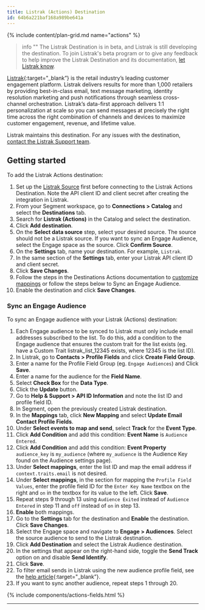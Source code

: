 ```yaml
---
title: Listrak (Actions) Destination
id: 64b6a221baf168a989be641a
---
```


{% include content/plan-grid.md name="actions" %}

> info ""
> The Listrak Destination is in beta, and Listrak is still developing the destination. To join Listrak's beta program or to give any feedback to help improve the Listrak Destination and its documentation, [let Listrak know](mailto:support@listrak.com).

[Listrak](https://www.listrak.com/?utm_source=segmentio&utm_medium=docs&utm_campaign=partners){:target="_blank”} is the retail industry’s leading customer engagement platform. Listrak delivers results for more than 1,000 retailers by providing best-in-class email, text message marketing, identity resolution marketing and push notifications through seamless cross-channel orchestration. Listrak’s data-first approach delivers 1:1 personalization at scale so you can send messages at precisely the right time across the right combination of channels and devices to maximize customer engagement, revenue, and lifetime value.

Listrak maintains this destination. For any issues with the destination, [contact the Listrak Support team](mailto:support@listrak.com).

## Getting started

To add the Listrak Actions destination: 

1. Set up the [Listrak Source](/docs/connections/sources/catalog/cloud-apps/listrak/) first before connecting to the Listrak Actions Destination. Note the API client ID and client secret after creating the integration in Listrak.
2. From your Segment workspace, go to **Connections > Catalog** and select the **Destinations** tab.
3. Search for **Listrak (Actions)** in the Catalog and select the destination.
4. Click **Add destination**.
5. On the **Select data source** step, select your desired source. The source should not be a Listrak source. If you want to sync an Engage Audience, select the Engage space as the source. Click **Confirm Source**.
6. On the **Settings** tab, name your destination. For example, `Listrak`.
7. In the same section of the **Settings** tab, enter your Listrak API client ID and client secret.
8. Click **Save Changes**.
9. Follow the steps in the Destinations Actions documentation to [customize mappings](/docs/connections/destinations/actions/#customize-mappings) or follow the steps below to Sync an Engage Audience.
10. Enable the destination and click **Save Changes**.

### Sync an Engage Audience

To sync an Engage audience with your Listrak (Actions) destination:

1. Each Engage audience to be synced to Listrak must only include email addresses subscribed to the list. To do this, add a condition to the Engage audience that ensures the custom trait for the list exists (eg. have a Custom Trait listrak_list_12345 exists, where 12345 is the list ID).
2. In Listrak, go to **Contacts > Profile Fields** and click **Create Field Group**. 
3. Enter a name for the Profile Field Group (eg. `Engage Audiences`) and Click **Save**.
4. Enter a name for the audience for the **Field Name**.
5. Select **Check Box** for the **Data Type**.
6. Click the **Update** button.
7. Go to **Help & Support > API ID Information** and note the list ID and profile field ID.
8. In Segment, open the previously created Listrak destination.
9. In the **Mappings** tab, click **New Mapping** and select **Update Email Contact Profile Fields**.
10. Under **Select events to map and send**, select **Track** for the **Event Type**.  
11. Click **Add Condition** and add this condition: **Event Name** is `Audience Entered`.
12. Click **Add Condition** and add this condition: **Event Property** `audience_key` is `my_audience` (where `my_audience` is the Audience Key found on the Audience settings page).
13. Under **Select mappings**, enter the list ID and map the email address if `context.traits.email` is not desired.
14. Under **Select mappings**, in the section for mapping the `Profile Field Values`, enter the profile field ID for the `Enter Key Name` textbox on the right and `on` in the textbox for its value to the left. Click **Save**.
15. Repeat steps 9 through 13 using `Audience Exited` instead of `Audience Entered` in step 11 and `off` instead of `on` in step 13.
16. **Enable** both mappings.
17. Go to the **Settings** tab for the destination and **Enable** the destination. Click **Save Changes**.
18. Select the Engage space and navigate to **Engage > Audiences**. Select the source audience to send to the Listrak destination.
19. Click **Add Destination** and select the Listrak Audience destination. 
20. In the settings that appear on the right-hand side, toggle the **Send Track** option on and disable **Send Identify**.
21. Click **Save**.
22. To filter email sends in Listrak using the new audience profile field, see the [help article](https://help.listrak.com/en/articles/3951597-introduction-to-building-filter-2-0-segments){:target="_blank”}.
23. If you want to sync another audience, repeat steps 1 through 20.

{% include components/actions-fields.html %}

---
